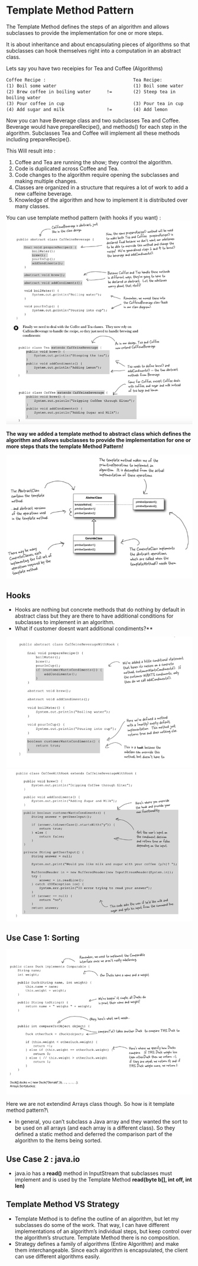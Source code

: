 # Template Method Pattern
The Template Method defines the steps of an algorithm and allows subclasses to provide the implementation for one or more steps.

It is about inheritance and about encapsulating pieces of algorithms so that subclasses can hook themselves right into a computation in an abstract class.

Lets say you have two receipies for Tea and Coffee (Algorithms)
```
Coffee Recipe :                                 Tea Recipe:           
(1) Boil some water                             (1) Boil some water
(2) Brew coffee in boiling water      !=        (2) Steep tea in boiling water
(3) Pour coffee in cup                          (3) Pour tea in cup
(4) Add sugar and milk                !=        (4) Add lemon
```

Now you can have Beverage class and two subclasses Tea and Coffee.  Beverage would have prepareRecipe(), and methods() for each step in the algorithm. Subclasses Tea and Coffee will implement all these methods including prepareRecipe().

This Will result into : 
1. Coffee and Tea are running the show; they control the algorithm.
2. Code is duplicated across Coffee and Tea.
3. Code changes to the algorithm require opening the subclasses and making multiple changes.
4. Classes are organized in a structure that requires a lot of work to add a new caffeine beverage.
5. Knowledge of the algorithm and how to implement it is distributed over many classes.

You can use template method pattern (with hooks if you want) :
![](https://github.com/xXLogicNotFoundXx/DesignPatterns/blob/main/Template%20Method%20Pattern/img/CoffeeTeaTemplateMethod.png)

**The way we added a template method to abstract class which defines the algorithm and allows subclasses to provide the implementation for one or more steps thats the template Method Pattern!**

![](https://github.com/xXLogicNotFoundXx/DesignPatterns/blob/main/Template%20Method%20Pattern/img/UMLTemplateMethod.png)


## Hooks
* Hooks are nothing but concrete methods that do nothing by default in abstract class but they are there to have additional conditions for subclasses to implement in an algorithm.
* What if customer doesnt want additional condiments?**

![](https://github.com/xXLogicNotFoundXx/DesignPatterns/blob/main/Template%20Method%20Pattern/img/CoffeeTeaWithHook1.png)
![](https://github.com/xXLogicNotFoundXx/DesignPatterns/blob/main/Template%20Method%20Pattern/img/CoffeeTeaWithHook2.png)

## Use Case 1: Sorting 
![](https://github.com/xXLogicNotFoundXx/DesignPatterns/blob/main/Template%20Method%20Pattern/img/SortingTemplateMethod.png)

Here we are not extendind Arrays class though. So how is it template method pattern?\
* In general, you can’t subclass a Java array and they wanted the sort to be used on all arrays (and each array is a different class). So they defined a static method and deferred the comparison part of the algorithm to the items being sorted.


## Use Case 2 : java.io
* java.io has a **read()** method in InputStream that subclasses must implement and is used by the Template Method **read(byte b[], int off, int len)**

## Template Method VS Strategy 
* Template Method is to define the outline of an algorithm, but let my subclasses do some of the work. That way, I can have different implementations of an algorithm’s individual steps, but keep control over the algorithm’s structure. Template Method there is no composition. 
* Strategy defines a family of algorithms (Entire Algorithm) and make them interchangeable. Since each algorithm is encapsulated, the client can use different algorithms easily.
